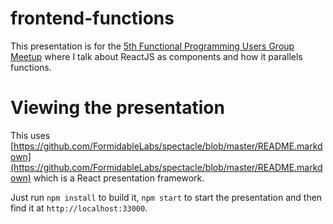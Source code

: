 # frontend-functions

This presentation is for the [5th Functional Programming Users Group Meetup](https://www.meetup.com/scala-manila/events/234894294/) where I talk about ReactJS as components and how it parallels functions.

# Viewing the presentation

This uses [https://github.com/FormidableLabs/spectacle/blob/master/README.markdown](https://github.com/FormidableLabs/spectacle/blob/master/README.markdown) which is a React presentation framework.

Just run `npm install` to build it, `npm start` to start the presentation and then find it at `http://localhost:33000`.
